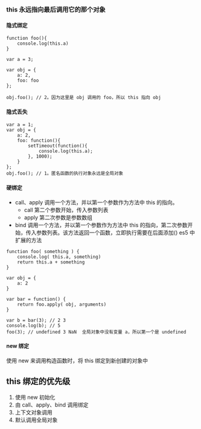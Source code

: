 ### **this 永远指向最后调用它的那个对象**


#### 隐式绑定
```
function foo(){
	console.log(this.a)
}

var a = 3;

var obj = {
	a: 2,
	foo: foo
};

obj.foo(); // 2。因为这里是 obj 调用的 foo，所以 this 指向 obj
```
#### 隐式丢失
```
var a = 1;
var obj = {
	a: 2,
	foo: function(){
        setTimeout(function(){
            console.log(this.a);
        }, 1000);
    }
};
obj.foo(); // 1。匿名函数的执行对象永远是全局对象
```
#### 硬绑定
* call、apply 调用一个方法，并以第一个参数作为方法中 this 的指向。
    * call 第二个参数开始，传入参数列表
    * apply 第二次参数是参数数组
* bind 调用一个方法，并以第一个参数作为方法中 this 的指向，第二次参数开始，传入参数列表。该方法返回一个函数，立即执行需要在后面添加() es5 中扩展的方法
```
function foo( something ) {
    console.log( this.a, something)
    return this.a + something
}

var obj = {
    a: 2
}

var bar = function() {
    return foo.apply( obj, arguments)
}

var b = bar(3); // 2 3
console.log(b); // 5
foo(3); // undefined 3 NaN  全局对象中没有变量 a，所以第一个是 undefined
```
#### new 绑定
使用 new 来调用构造函数时，将 this 绑定到新创建的对象中


## this 绑定的优先级
1. 使用 new 初始化
2. 由 call、apply、bind 调用绑定
3. 上下文对象调用
4. 默认调用全局对象